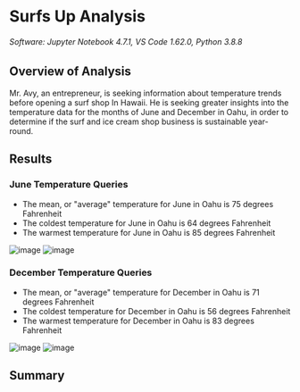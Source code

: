 # Surfs Up Analysis
###### Software: Jupyter Notebook 4.7.1, VS Code 1.62.0, Python 3.8.8

## Overview of Analysis

Mr. Avy, an entrepreneur, is seeking information about temperature trends before opening a surf shop In Hawaii. He is seeking greater insights into the temperature data for the months of June and December in Oahu, in order to determine if the surf and ice cream shop business is sustainable year-round.

## Results
### June Temperature Queries

* The mean, or "average" temperature for June in Oahu is 75 degrees Fahrenheit
* The coldest temperature for June in Oahu is 64 degrees Fahrenheit
* The warmest temperature for June in Oahu is 85 degrees Fahrenheit

![image](https://user-images.githubusercontent.com/67409852/142792851-cee54f4a-3b4f-4c4d-bd66-f5e908f4fbc3.png) ![image](https://user-images.githubusercontent.com/67409852/142792765-3685e93a-7da2-4b4b-95c1-dd26c8876556.png)

### December Temperature Queries

* The mean, or "average" temperature for December in Oahu is 71 degrees Fahrenheit
* The coldest temperature for December in Oahu is 56 degrees Fahrenheit
* The warmest temperature for December in Oahu is 83 degrees Fahrenheit

![image](https://user-images.githubusercontent.com/67409852/142792668-ecc2e99e-aab4-4494-9a81-af63b6752281.png) ![image](https://user-images.githubusercontent.com/67409852/142792536-cff5f727-8a7b-41d9-a5c7-9ac31322ab1c.png)

## Summary


